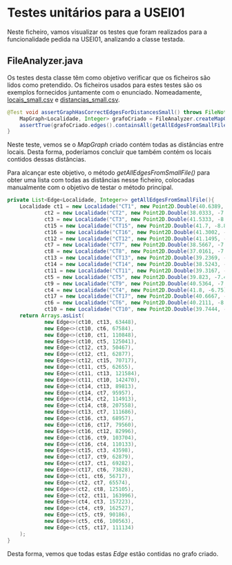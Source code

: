 # Testes unitários para a USEI01

Neste ficheiro, vamos visualizar os testes que foram realizados para a funcionalidade pedida na USEI01, analizando a classe testada.

## FileAnalyzer.java

Os testes desta classe têm como objetivo verificar que os ficheiros são lidos como pretendido. Os ficheiros usados para estes testes são os exemplos fornecidos juntamente com o enunciado. Nomeadamente, [locais_small.csv](../Data/locais_small.csv) e [distancias_small.csv](../Data/distancias_small.csv).

```java
@Test void assertGraphHasCorrectEdgesForDistancesSmall() throws FileNotFoundException {
    MapGraph<Localidade, Integer> grafoCriado = FileAnalyzer.createMapGraph(locaisSmallFilePath, distanciasSmallFilePath);
    assertTrue(grafoCriado.edges().containsAll(getAllEdgesFromSmallFile()));
}
```
Neste teste, vemos se o *MapGraph* criado contém todas as distâncias entre locais. Desta forma, poderíamos concluir que também contém os locais contidos dessas distâncias.

Para alcançar este objetivo, o método *getAllEdgesFromSmallFile()* para obter uma lista com todas as distâncias nesse ficheiro, colocadas manualmente com o objetivo de testar o método principal.

```java
private List<Edge<Localidade, Integer>> getAllEdgesFromSmallFile(){
    Localidade ct1 = new Localidade("CT1", new Point2D.Double(40.6389, -8.6553)),
            ct2 = new Localidade("CT2", new Point2D.Double(38.0333, -7.8833)),
            ct3 = new Localidade("CT3", new Point2D.Double(41.5333, -8.4167)),
            ct15 = new Localidade("CT15", new Point2D.Double(41.7, -8.8333)),
            ct16 = new Localidade("CT16", new Point2D.Double(41.3002, -7.7398)),
            ct12 = new Localidade("CT12", new Point2D.Double(41.1495, -8.6108)),
            ct7 = new Localidade("CT7", new Point2D.Double(38.5667, -7.9)),
            ct8 = new Localidade("CT8", new Point2D.Double(37.0161, -7.935)),
            ct13 = new Localidade("CT13", new Point2D.Double(39.2369, -8.685)),
            ct14 = new Localidade("CT14", new Point2D.Double(38.5243, -8.8926)),
            ct11 = new Localidade("CT11", new Point2D.Double(39.3167, -7.4167)),
            ct5 = new Localidade("CT5", new Point2D.Double(39.823, -7.4931)),
            ct9 = new Localidade("CT9", new Point2D.Double(40.5364, -7.2683)),
            ct4 = new Localidade("CT4", new Point2D.Double(41.8, -6.75)),
            ct17 = new Localidade("CT17", new Point2D.Double(40.6667, -7.9167)),
            ct6 = new Localidade("CT6", new Point2D.Double(40.2111, -8.4291)),
            ct10 = new Localidade("CT10", new Point2D.Double(39.7444, -8.8072));
    return Arrays.asList(
            new Edge<>(ct10, ct13, 63448),
            new Edge<>(ct10, ct6, 67584),
            new Edge<>(ct10, ct1, 110848),
            new Edge<>(ct10, ct5, 125041),
            new Edge<>(ct12, ct3, 50467),
            new Edge<>(ct12, ct1, 62877),
            new Edge<>(ct12, ct15, 70717),
            new Edge<>(ct11, ct5, 62655),
            new Edge<>(ct11, ct13, 121584),
            new Edge<>(ct11, ct10, 142470),
            new Edge<>(ct14, ct13, 89813),
            new Edge<>(ct14, ct7, 95957),
            new Edge<>(ct14, ct2, 114913),
            new Edge<>(ct14, ct8, 207558),
            new Edge<>(ct13, ct7, 111686),
            new Edge<>(ct16, ct3, 68957),
            new Edge<>(ct16, ct17, 79560),
            new Edge<>(ct16, ct12, 82996),
            new Edge<>(ct16, ct9, 103704),
            new Edge<>(ct16, ct4, 110133),
            new Edge<>(ct15, ct3, 43598),
            new Edge<>(ct17, ct9, 62879),
            new Edge<>(ct17, ct1, 69282),
            new Edge<>(ct17, ct6, 73828),
            new Edge<>(ct1, ct6, 56717),
            new Edge<>(ct2, ct7, 65574),
            new Edge<>(ct2, ct8, 125105),
            new Edge<>(ct2, ct11, 163996),
            new Edge<>(ct4, ct3, 157223),
            new Edge<>(ct4, ct9, 162527),
            new Edge<>(ct5, ct9, 90186),
            new Edge<>(ct5, ct6, 100563),
            new Edge<>(ct5, ct17, 111134)
    );
}
```
Desta forma, vemos que todas estas *Edge* estão contidas no grafo criado.